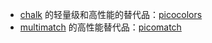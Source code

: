 - [chalk](https://github.com/chalk/chalk) 的轻量级和高性能的替代品：[picocolors](https://github.com/alexeyraspopov/picocolors)
- [multimatch](https://github.com/sindresorhus/multimatch) 的高性能替代品：[picomatch](https://github.com/micromatch/picomatch)